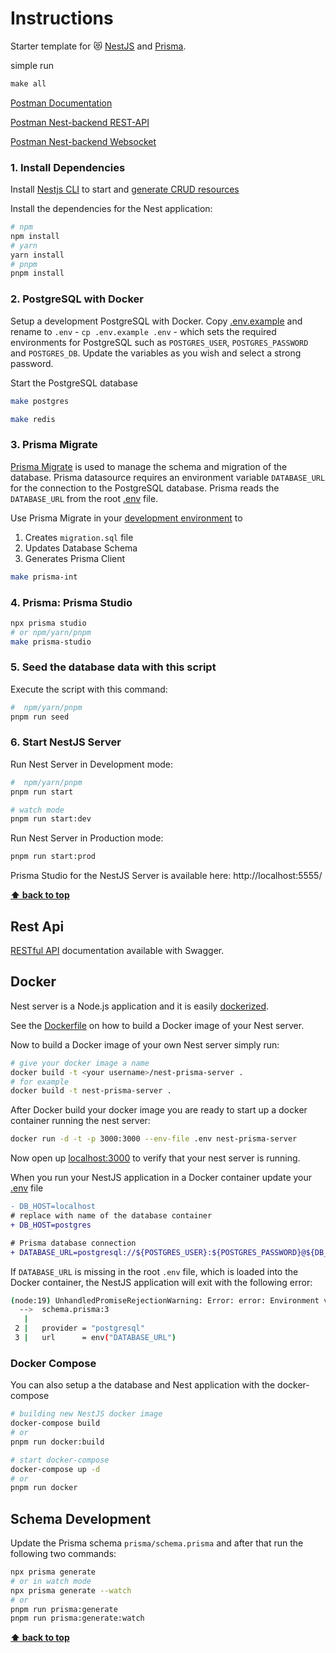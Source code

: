 # Instructions

Starter template for 😻 [NestJS](https://nestjs.com/) and [Prisma](https://www.prisma.io/).

simple run

```MakeFile
make all
```

[Postman Documentation](https://identity.getpostman.com/handover/multifactor?user=15905030&handover_token=8729f4ba-7962-4459-ab12-18c1757f2ea7)

[Postman Nest-backend REST-API](https://speeding-capsule-68866.postman.co/workspace/Team-Workspace~d19af575-99c6-4b6d-8ef9-186657f492b9/collection/15905030-c9c5840a-e11c-415c-962e-38be4a4ca93a?action=share&creator=15905030&active-environment=15905030-e9a53d1d-dfb3-41bd-beca-8bf6615894b1)

[Postman Nest-backend Websocket](https://speeding-capsule-68866.postman.co/workspace/Team-Workspace~d19af575-99c6-4b6d-8ef9-186657f492b9/collection/6512c25b97fc8e4d2f995eca?action=share&creator=15905030&active-environment=15905030-e9a53d1d-dfb3-41bd-beca-8bf6615894b1)

### 1. Install Dependencies

Install [Nestjs CLI](https://docs.nestjs.com/cli/usages) to start and [generate CRUD resources](https://trilon.io/blog/introducing-cli-generators-crud-api-in-1-minute)

Install the dependencies for the Nest application:

```bash
# npm
npm install
# yarn
yarn install
# pnpm
pnpm install
```

### 2. PostgreSQL with Docker

Setup a development PostgreSQL with Docker. Copy [.env.example](./.env.example) and rename to `.env` - `cp .env.example .env` - which sets the required environments for PostgreSQL such as `POSTGRES_USER`, `POSTGRES_PASSWORD` and `POSTGRES_DB`. Update the variables as you wish and select a strong password.

Start the PostgreSQL database

```bash
make postgres
```
```bash
make redis
```

### 3. Prisma Migrate

[Prisma Migrate](https://github.com/prisma/prisma2/tree/master/docs/prisma-migrate) is used to manage the schema and migration of the database. Prisma datasource requires an environment variable `DATABASE_URL` for the connection to the PostgreSQL database. Prisma reads the `DATABASE_URL` from the root [.env](./.env) file.

Use Prisma Migrate in your [development environment](https://www.prisma.io/blog/prisma-migrate-preview-b5eno5g08d0b#evolving-the-schema-in-development) to

1. Creates `migration.sql` file
2. Updates Database Schema
3. Generates Prisma Client

```bash
make prisma-int
```

### 4. Prisma: Prisma Studio

```bash
npx prisma studio
# or npm/yarn/pnpm
make prisma-studio
```

### 5. Seed the database data with this script

Execute the script with this command:

```bash
#  npm/yarn/pnpm
pnpm run seed
```

### 6. Start NestJS Server

Run Nest Server in Development mode:

```bash
#  npm/yarn/pnpm
pnpm run start

# watch mode
pnpm run start:dev
```

Run Nest Server in Production mode:

```bash
pnpm run start:prod
```

Prisma Studio for the NestJS Server is available here: http://localhost:5555/

**[⬆ back to top](#overview)**

## Rest Api

[RESTful API](http://localhost:3000/api) documentation available with Swagger.

## Docker

Nest server is a Node.js application and it is easily [dockerized](https://nodejs.org/de/docs/guides/nodejs-docker-webapp/).

See the [Dockerfile](./Dockerfile) on how to build a Docker image of your Nest server.

Now to build a Docker image of your own Nest server simply run:

```bash
# give your docker image a name
docker build -t <your username>/nest-prisma-server .
# for example
docker build -t nest-prisma-server .
```

After Docker build your docker image you are ready to start up a docker container running the nest server:

```bash
docker run -d -t -p 3000:3000 --env-file .env nest-prisma-server
```

Now open up [localhost:3000](http://localhost:3000) to verify that your nest server is running.

When you run your NestJS application in a Docker container update your [.env](.env) file

```diff
- DB_HOST=localhost
# replace with name of the database container
+ DB_HOST=postgres

# Prisma database connection
+ DATABASE_URL=postgresql://${POSTGRES_USER}:${POSTGRES_PASSWORD}@${DB_HOST}:${DB_PORT}/${POSTGRES_DB}?schema=${DB_SCHEMA}&sslmode=prefer
```

If `DATABASE_URL` is missing in the root `.env` file, which is loaded into the Docker container, the NestJS application will exit with the following error:

```bash
(node:19) UnhandledPromiseRejectionWarning: Error: error: Environment variable not found: DATABASE_URL.
  -->  schema.prisma:3
   |
 2 |   provider = "postgresql"
 3 |   url      = env("DATABASE_URL")
```

### Docker Compose

You can also setup a the database and Nest application with the docker-compose

```bash
# building new NestJS docker image
docker-compose build
# or
pnpm run docker:build

# start docker-compose
docker-compose up -d
# or
pnpm run docker
```

## Schema Development

Update the Prisma schema `prisma/schema.prisma` and after that run the following two commands:

```bash
npx prisma generate
# or in watch mode
npx prisma generate --watch
# or
pnpm run prisma:generate
pnpm run prisma:generate:watch
```

**[⬆ back to top](#overview)**
